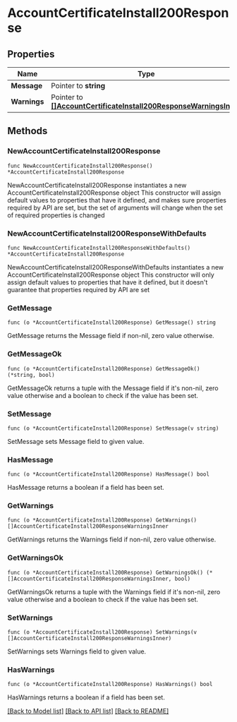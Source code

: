 # AccountCertificateInstall200Response

## Properties

Name | Type | Description | Notes
------------ | ------------- | ------------- | -------------
**Message** | Pointer to **string** |  | [optional] 
**Warnings** | Pointer to [**[]AccountCertificateInstall200ResponseWarningsInner**](AccountCertificateInstall200ResponseWarningsInner.md) |  | [optional] 

## Methods

### NewAccountCertificateInstall200Response

`func NewAccountCertificateInstall200Response() *AccountCertificateInstall200Response`

NewAccountCertificateInstall200Response instantiates a new AccountCertificateInstall200Response object
This constructor will assign default values to properties that have it defined,
and makes sure properties required by API are set, but the set of arguments
will change when the set of required properties is changed

### NewAccountCertificateInstall200ResponseWithDefaults

`func NewAccountCertificateInstall200ResponseWithDefaults() *AccountCertificateInstall200Response`

NewAccountCertificateInstall200ResponseWithDefaults instantiates a new AccountCertificateInstall200Response object
This constructor will only assign default values to properties that have it defined,
but it doesn't guarantee that properties required by API are set

### GetMessage

`func (o *AccountCertificateInstall200Response) GetMessage() string`

GetMessage returns the Message field if non-nil, zero value otherwise.

### GetMessageOk

`func (o *AccountCertificateInstall200Response) GetMessageOk() (*string, bool)`

GetMessageOk returns a tuple with the Message field if it's non-nil, zero value otherwise
and a boolean to check if the value has been set.

### SetMessage

`func (o *AccountCertificateInstall200Response) SetMessage(v string)`

SetMessage sets Message field to given value.

### HasMessage

`func (o *AccountCertificateInstall200Response) HasMessage() bool`

HasMessage returns a boolean if a field has been set.

### GetWarnings

`func (o *AccountCertificateInstall200Response) GetWarnings() []AccountCertificateInstall200ResponseWarningsInner`

GetWarnings returns the Warnings field if non-nil, zero value otherwise.

### GetWarningsOk

`func (o *AccountCertificateInstall200Response) GetWarningsOk() (*[]AccountCertificateInstall200ResponseWarningsInner, bool)`

GetWarningsOk returns a tuple with the Warnings field if it's non-nil, zero value otherwise
and a boolean to check if the value has been set.

### SetWarnings

`func (o *AccountCertificateInstall200Response) SetWarnings(v []AccountCertificateInstall200ResponseWarningsInner)`

SetWarnings sets Warnings field to given value.

### HasWarnings

`func (o *AccountCertificateInstall200Response) HasWarnings() bool`

HasWarnings returns a boolean if a field has been set.


[[Back to Model list]](../README.md#documentation-for-models) [[Back to API list]](../README.md#documentation-for-api-endpoints) [[Back to README]](../README.md)


